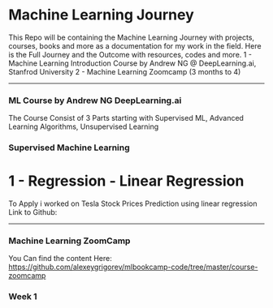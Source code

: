# Machine Learning Journey
This Repo will be containing the Machine Learning Journey with projects, courses, books and more as a documentation for my work in the field.
Here is the Full Journey and the Outcome with resources, codes and more.
1 - Machine Learning Introduction Course by Andrew NG @ DeepLearning.ai, Stanfrod University
2 - Machine Learning Zoomcamp (3 months to 4)

------------------------------------------------------------------------------------------------------------
### **ML Course by Andrew NG DeepLearning.ai**

The Course Consist of 3 Parts starting with Supervised ML, Advanced Learning Algorithms, Unsupervised Learning

### Supervised Machine Learning

# 1 - Regression - Linear Regression
To Apply i worked on Tesla Stock Prices Prediction using linear regression
Link to Github: 





------------------------------------------------------------------------------------------------------------
### **Machine Learning ZoomCamp**

You Can find the content Here: https://github.com/alexeygrigorev/mlbookcamp-code/tree/master/course-zoomcamp

### Week 1 
